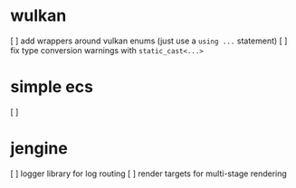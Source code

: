 # wulkan
[ ] add wrappers around vulkan enums (just use a `using ...` statement)
[ ] fix type conversion warnings with `static_cast<...>`

# simple ecs
[ ] 

# jengine
[ ] logger library for log routing
[ ] render targets for multi-stage rendering